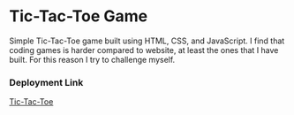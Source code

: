 # Tic-Tac-Toe Game

Simple Tic-Tac-Toe game built using HTML, CSS, and JavaScript. 
I find that coding games is harder compared to website, at least the ones that I have built. For this reason I try to challenge myself.

### Deployment Link

<a href="https://rossana87.github.io/Game-Tic-Tac-Toe/">Tic-Tac-Toe</a>
